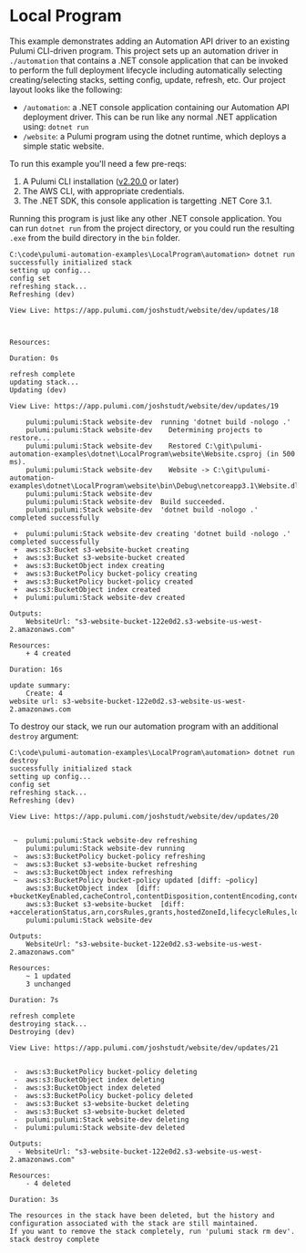 # Local Program

This example demonstrates adding an Automation API driver to an existing Pulumi CLI-driven program. This project sets up an automation driver in `./automation` that contains a .NET console application that can be invoked to perform the full deployment lifecycle including automatically selecting creating/selecting stacks, setting config, update, refresh, etc. Our project layout looks like the following:

- `/automation`: a .NET console application containing our Automation API deployment driver. This can be run like any normal .NET application using: `dotnet run`
- `/website`: a Pulumi program using the dotnet runtime, which deploys a simple static website.

To run this example you'll need a few pre-reqs:
1. A Pulumi CLI installation ([v2.20.0](https://www.pulumi.com/docs/get-started/install/versions/) or later)
2. The AWS CLI, with appropriate credentials.
3. The .NET SDK, this console application is targetting .NET Core 3.1.

Running this program is just like any other .NET console application. You can run `dotnet run` from the project directory, or you could run the resulting `.exe` from the build directory in the `bin` folder.

```shell
C:\code\pulumi-automation-examples\LocalProgram\automation> dotnet run
successfully initialized stack
setting up config...
config set
refreshing stack...
Refreshing (dev)

View Live: https://app.pulumi.com/joshstudt/website/dev/updates/18



Resources:

Duration: 0s

refresh complete
updating stack...
Updating (dev)

View Live: https://app.pulumi.com/joshstudt/website/dev/updates/19

    pulumi:pulumi:Stack website-dev  running 'dotnet build -nologo .'
    pulumi:pulumi:Stack website-dev    Determining projects to restore...
    pulumi:pulumi:Stack website-dev    Restored C:\git\pulumi-automation-examples\dotnet\LocalProgram\website\Website.csproj (in 500 ms).
    pulumi:pulumi:Stack website-dev    Website -> C:\git\pulumi-automation-examples\dotnet\LocalProgram\website\bin\Debug\netcoreapp3.1\Website.dll
    pulumi:pulumi:Stack website-dev
    pulumi:pulumi:Stack website-dev  Build succeeded.
    pulumi:pulumi:Stack website-dev  'dotnet build -nologo .' completed successfully

 +  pulumi:pulumi:Stack website-dev creating 'dotnet build -nologo .' completed successfully
 +  aws:s3:Bucket s3-website-bucket creating
 +  aws:s3:Bucket s3-website-bucket created
 +  aws:s3:BucketObject index creating
 +  aws:s3:BucketPolicy bucket-policy creating
 +  aws:s3:BucketPolicy bucket-policy created
 +  aws:s3:BucketObject index created
 +  pulumi:pulumi:Stack website-dev created

Outputs:
    WebsiteUrl: "s3-website-bucket-122e0d2.s3-website-us-west-2.amazonaws.com"

Resources:
    + 4 created

Duration: 16s

update summary:
    Create: 4
website url: s3-website-bucket-122e0d2.s3-website-us-west-2.amazonaws.com
```

To destroy our stack, we run our automation program with an additional `destroy` argument:

```shell
C:\code\pulumi-automation-examples\LocalProgram\automation> dotnet run destroy
successfully initialized stack
setting up config...
config set
refreshing stack...
Refreshing (dev)

View Live: https://app.pulumi.com/joshstudt/website/dev/updates/20


 ~  pulumi:pulumi:Stack website-dev refreshing
    pulumi:pulumi:Stack website-dev running
 ~  aws:s3:BucketPolicy bucket-policy refreshing
 ~  aws:s3:Bucket s3-website-bucket refreshing
 ~  aws:s3:BucketObject index refreshing
 ~  aws:s3:BucketPolicy bucket-policy updated [diff: ~policy]
    aws:s3:BucketObject index  [diff: +bucketKeyEnabled,cacheControl,contentDisposition,contentEncoding,contentLanguage,etag,metadata,objectLockLegalHoldStatus,objectLockMode,objectLockRetainUntilDate,serverSideEncryption,storageClass,tags,websiteRedirect]
    aws:s3:Bucket s3-website-bucket  [diff: +accelerationStatus,arn,corsRules,grants,hostedZoneId,lifecycleRules,loggings,requestPayer,tags,versioning,websiteDomain,websiteEndpoint~website]
    pulumi:pulumi:Stack website-dev

Outputs:
    WebsiteUrl: "s3-website-bucket-122e0d2.s3-website-us-west-2.amazonaws.com"

Resources:
    ~ 1 updated
    3 unchanged

Duration: 7s

refresh complete
destroying stack...
Destroying (dev)

View Live: https://app.pulumi.com/joshstudt/website/dev/updates/21


 -  aws:s3:BucketPolicy bucket-policy deleting
 -  aws:s3:BucketObject index deleting
 -  aws:s3:BucketObject index deleted
 -  aws:s3:BucketPolicy bucket-policy deleted
 -  aws:s3:Bucket s3-website-bucket deleting
 -  aws:s3:Bucket s3-website-bucket deleted
 -  pulumi:pulumi:Stack website-dev deleting
 -  pulumi:pulumi:Stack website-dev deleted

Outputs:
  - WebsiteUrl: "s3-website-bucket-122e0d2.s3-website-us-west-2.amazonaws.com"

Resources:
    - 4 deleted

Duration: 3s

The resources in the stack have been deleted, but the history and configuration associated with the stack are still maintained.
If you want to remove the stack completely, run 'pulumi stack rm dev'.
stack destroy complete
```
